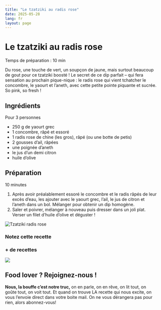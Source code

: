 ```yaml
---
title: "Le tzatziki au radis rose"
date: 2025-05-28
lang: fr
layout: page
---
```

# Le tzatziki au radis rose

Temps de préparation : 10 min

Du rose, une touche de vert, un soupçon de jaune, mais surtout beaucoup de gout pour ce tzatziki boosté ! Le secret de ce dip parfait – qui fera sensation au prochain pique-nique : le radis rose qui vient tchatcher le concombre, le yaourt et l’aneth, avec cette petite pointe piquante et sucrée. So pink, so fresh !

## Ingrédients

Pour 3 personnes

-   250 g de yaourt grec
-   1 concombre, râpé et essoré
-   1 radis rose de chine (les gros), râpé (ou une botte de petis)
-   2 gousses d’ail, râpées
-   une poignée d’aneth
-   le jus d’un demi citron
-   huile d’olive

## Préparation

10 minutes

1.  Après avoir préalablement essoré le concombre et le radis râpés de leur excès d’eau, les ajouter avec le yaourt grec, l’ail, le jus de citron et l’aneth dans un bol. Mélanger pour obtenir un dip homogène. 
2.  Saler et poivrer, mélanger à nouveau puis dresser dans un joli plat. Verser un filet d’huile d’olive et déguster ! 

![Tzatziki radis rose](https://recettes.belly-media.com/wp-content/uploads/2024/05/IMG_87481-2-1280x1280.jpg)

### Notez cette recette

### \+ de recettes

![](https://recettes.belly-media.com/wp-content/uploads/2022/09/belly-nl-cta.jpg)

## Food lover ? Rejoignez-nous !

**Nous, la bouffe c’est notre truc,** on en parle, on en rêve, on lit tout, on goûte tout, on voit tout. Et quand on trouve LA recette qui nous excite, on vous l’envoie direct dans votre boite mail. On ne vous dérangera pas pour rien, alors abonnez-vous!